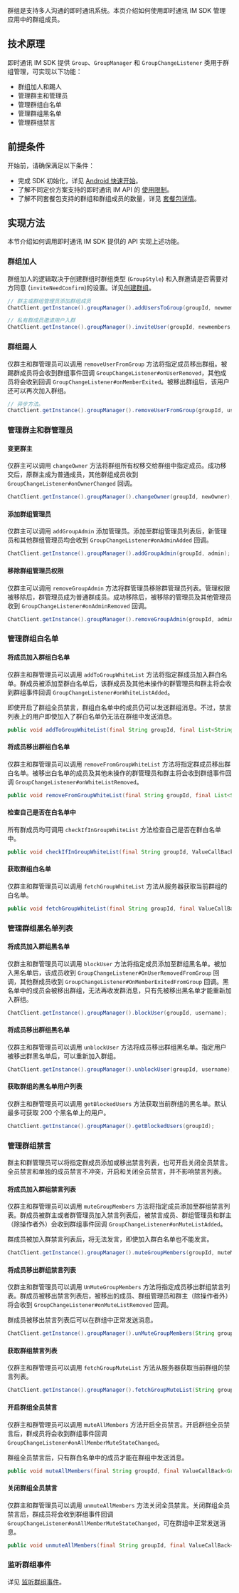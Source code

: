 群组是支持多人沟通的即时通讯系统。本页介绍如何使用即时通讯 IM SDK 管理应用中的群组成员。

## 技术原理

即时通讯 IM SDK 提供 `Group`、`GroupManager` 和 `GroupChangeListener` 类用于群组管理，可实现以下功能：

- 群组加人和踢人
- 管理群主和管理员
- 管理群组白名单
- 管理群组黑名单
- 管理群组禁言

## 前提条件

开始前，请确保满足以下条件：

- 完成 SDK 初始化，详见 [Android 快速开始](./agora_chat_get_started_android)。
- 了解不同定价方案支持的即时通讯 IM API 的 [使用限制](./agora_chat_limitation)。
- 了解不同套餐包支持的群组和群组成员的数量，详见 [套餐包详情](./agora_chat_plan)。

## 实现方法

本节介绍如何调用即时通讯 IM SDK 提供的 API 实现上述功能。

### 群组加人

群组加人的逻辑取决于创建群组时群组类型 (`GroupStyle`) 和入群邀请是否需要对方同意 (`inviteNeedConfirm`)的设置。详见[创建群组](./agora_chat_group_android#创建群组)。

```java
// 群主或群组管理员添加群组成员
ChatClient.getInstance().groupManager().addUsersToGroup(groupId, newmembers);

// 私有群成员邀请用户入群
ChatClient.getInstance().groupManager().inviteUser(groupId, newmembers, null);
```

### 群组踢人

仅群主和群管理员可以调用 `removeUserFromGroup` 方法将指定成员移出群组。被踢群成员将会收到群组事件回调 `GroupChangeListener#onUserRemoved`，其他成员将会收到回调 `GroupChangeListener#onMemberExited`。被移出群组后，该用户还可以再次加入群组。

```java
// 异步方法。
ChatClient.getInstance().groupManager().removeUserFromGroup(groupId, username);
```

### 管理群主和群管理员

#### 变更群主

仅群主可以调用 `changeOwner` 方法将群组所有权移交给群组中指定成员。成功移交后，原群主成为普通成员，其他群组成员收到 `GroupChangeListener#onOwnerChanged` 回调。

```java
ChatClient.getInstance().groupManager().changeOwner(groupId, newOwner);
```

#### 添加群组管理员

仅群主可以调用 `addGroupAdmin` 添加管理员。添加至群组管理员列表后，新管理员和其他群组管理员均会收到 `GroupChangeListener#onAdminAdded` 回调。

```java
ChatClient.getInstance().groupManager().addGroupAdmin(groupId, admin);
```

#### 移除群组管理员权限

仅群主可以调用 `removeGroupAdmin` 方法将群管理员移除群管理员列表。管理权限被移除后，群管理员成为普通群成员。成功移除后，被移除的管理员及其他管理员收到 `GroupChangeListener#onAdminRemoved` 回调。

```java
ChatClient.getInstance().groupManager().removeGroupAdmin(groupId, admin);
```

### 管理群组白名单

#### 将成员加入群组白名单

仅群主和群管理员可以调用 `addToGroupWhiteList` 方法将指定群成员加入群白名单。群成员被添加至群白名单后，该群成员及其他未操作的群管理员和群主将会收到群组事件回调 `GroupChangeListener#onWhiteListAdded`。

即使开启了群组全员禁言，群组白名单中的成员仍可以发送群组消息。不过，禁言列表上的用户即使加入了群白名单仍无法在群组中发送消息。

```java
public void addToGroupWhiteList(final String groupId, final List<String> members, final CallBack callBack);
```

#### 将成员移出群组白名单

仅群主和群管理员可以调用 `removeFromGroupWhiteList` 方法将指定群成员移出群白名单。被移出白名单的成员及其他未操作的群管理员和群主将会收到群组事件回调 `GroupChangeListener#onWhiteListRemoved`。

```java
public void removeFromGroupWhiteList(final String groupId, final List<String> members, final CallBack callBack);
```

#### 检查自己是否在白名单中

所有群成员均可调用 `checkIfInGroupWhiteList` 方法检查自己是否在群白名单中。

```java
public void checkIfInGroupWhiteList(final String groupId, ValueCallBack<Boolean> callBack);
```

#### 获取群组白名单

仅群主和群管理员可以调用 `fetchGroupWhiteList` 方法从服务器获取当前群组的白名单。

```java
public void fetchGroupWhiteList(final String groupId, final ValueCallBack<List<String>> callBack);
```

### 管理群组黑名单列表

#### 将成员加入群组黑名单

仅群主和群管理员可以调用 `blockUser` 方法将指定成员添加至群组黑名单。被加入黑名单后，该成员收到 `GroupChangeListener#OnUserRemovedFromGroup` 回调，其他群成员收到 `GroupChangeListener#OnMemberExitedFromGroup` 回调。黑名单中的成员会被移出群组，无法再收发群消息，只有先被移出黑名单才能重新加入群组。

```java
ChatClient.getInstance().groupManager().blockUser(groupId, username);
```

#### 将成员移出群组黑名单

仅群主和群管理员可以调用 `unblockUser` 方法将成员移出群组黑名单。指定用户被移出群黑名单后，可以重新加入群组。

```java
ChatClient.getInstance().groupManager().unblockUser(groupId, username);
```

#### 获取群组的黑名单用户列表

仅群主和群管理员可以调用 `getBlockedUsers` 方法获取当前群组的黑名单。默认最多可获取 200 个黑名单上的用户。

```java
ChatClient.getInstance().groupManager().getBlockedUsers(groupId);
```

### 管理群组禁言

群主和群管理员可以将指定群成员添加或移出禁言列表，也可开启关闭全员禁言。全员禁言和单独的成员禁言不冲突，开启和关闭全员禁言，并不影响禁言列表。

#### 将成员加入群组禁言列表

仅群主和群管理员可以调用 `muteGroupMembers` 方法将指定成员添加至群组禁言列表。群成员被群主或者群管理员加入禁言列表后，被禁言成员、群组管理员和群主（除操作者外）会收到群组事件回调 `GroupChangeListener#onMuteListAdded`。

群成员被加入群禁言列表后，将无法发言，即使加入群白名单也不能发言。

```java
ChatClient.getInstance().groupManager().muteGroupMembers(groupId, muteMembers, duration);
```

#### 将成员移出群组禁言列表

仅群主和群管理员可以调用 `UnMuteGroupMembers` 方法将指定成员移出群组禁言列表。群成员被移出禁言列表后，被移出的成员、群组管理员和群主（除操作者外）将会收到 `GroupChangeListener#onMuteListRemoved` 回调。

群成员被移出禁言列表后可以在群组中正常发送消息。

```java
ChatClient.getInstance().groupManager().unMuteGroupMembers(String groupId, List<String> members);
```

#### 获取群组禁言列表

仅群主和群管理员可以调用 `fetchGroupMuteList` 方法从服务器获取当前群组的禁言列表。

```java
ChatClient.getInstance().groupManager().fetchGroupMuteList(String groupId, int pageNum, int pageSize);
```

#### 开启群组全员禁言

仅群主和群管理员可以调用 `muteAllMembers` 方法开启全员禁言。开启群组全员禁言后，群成员将会收到群组事件回调 `GroupChangeListener#onAllMemberMuteStateChanged`。

群组全员禁言后，只有群白名单中的成员才能在群组中发送消息。

```java
public void muteAllMembers(final String groupId, final ValueCallBack<Group> callBack);
```

#### 关闭群组全员禁言

仅群主和群管理员可以调用 `unmuteAllMembers` 方法关闭全员禁言。关闭群组全员禁言后，群成员将会收到群组事件回调 `GroupChangeListener#onAllMemberMuteStateChanged`，可在群组中正常发送消息。

```java
public void unmuteAllMembers(final String groupId, final ValueCallBack<Group> callBack);
```

### 监听群组事件

详见 [监听群组事件](./agora_chat_group_android#监听群组事件)。